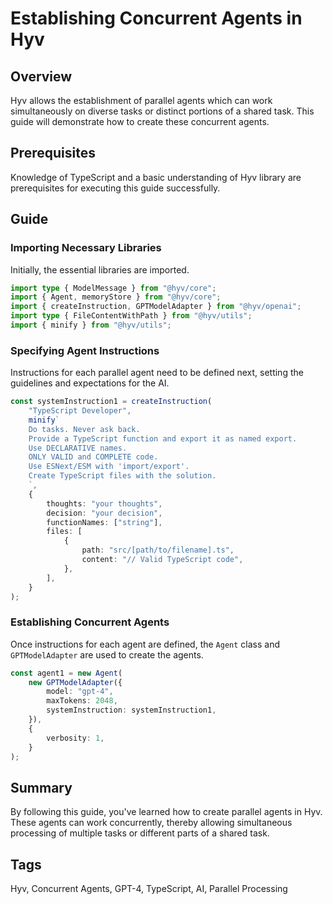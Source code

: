 # Establishing Concurrent Agents in Hyv

## Overview

Hyv allows the establishment of parallel agents which can work simultaneously on diverse tasks or
distinct portions of a shared task. This guide will demonstrate how to create these concurrent
agents.

## Prerequisites

Knowledge of TypeScript and a basic understanding of Hyv library are prerequisites for executing
this guide successfully.

## Guide

### Importing Necessary Libraries

Initially, the essential libraries are imported.

```typescript
import type { ModelMessage } from "@hyv/core";
import { Agent, memoryStore } from "@hyv/core";
import { createInstruction, GPTModelAdapter } from "@hyv/openai";
import type { FileContentWithPath } from "@hyv/utils";
import { minify } from "@hyv/utils";
```

### Specifying Agent Instructions

Instructions for each parallel agent need to be defined next, setting the guidelines and
expectations for the AI.

```typescript
const systemInstruction1 = createInstruction(
    "TypeScript Developer",
    minify`
    Do tasks. Never ask back.
    Provide a TypeScript function and export it as named export.
    Use DECLARATIVE names.
    ONLY VALID and COMPLETE code.
    Use ESNext/ESM with 'import/export'.
    Create TypeScript files with the solution.
    `,
    {
        thoughts: "your thoughts",
        decision: "your decision",
        functionNames: ["string"],
        files: [
            {
                path: "src/[path/to/filename].ts",
                content: "// Valid TypeScript code",
            },
        ],
    }
);
```

### Establishing Concurrent Agents

Once instructions for each agent are defined, the `Agent` class and `GPTModelAdapter` are used to
create the agents.

```typescript
const agent1 = new Agent(
    new GPTModelAdapter({
        model: "gpt-4",
        maxTokens: 2048,
        systemInstruction: systemInstruction1,
    }),
    {
        verbosity: 1,
    }
);
```

## Summary

By following this guide, you've learned how to create parallel agents in Hyv. These agents can work
concurrently, thereby allowing simultaneous processing of multiple tasks or different parts of a
shared task.

## Tags

Hyv, Concurrent Agents, GPT-4, TypeScript, AI, Parallel Processing
